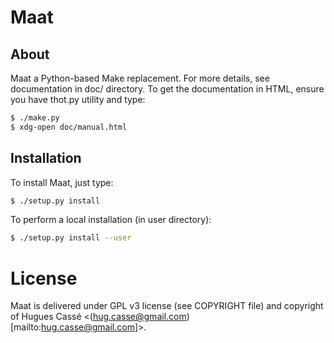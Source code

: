 # Maat

## About

Maat a Python-based Make replacement. For more details, see 
documentation in doc/ directory. To get the documentation in HTML,
ensure you have thot.py utility and type:

```sh
$ ./make.py
$ xdg-open doc/manual.html
```


## Installation

To install Maat, just type:
```sh
$ ./setup.py install
```

To perform a local installation (in user directory):
```sh
$ ./setup.py install --user
```

# License

Maat is delivered under GPL v3 license (see COPYRIGHT file)
and copyright of Hugues Cassé <(hug.casse@gmail.com)[mailto:hug.casse@gmail.com]>.
